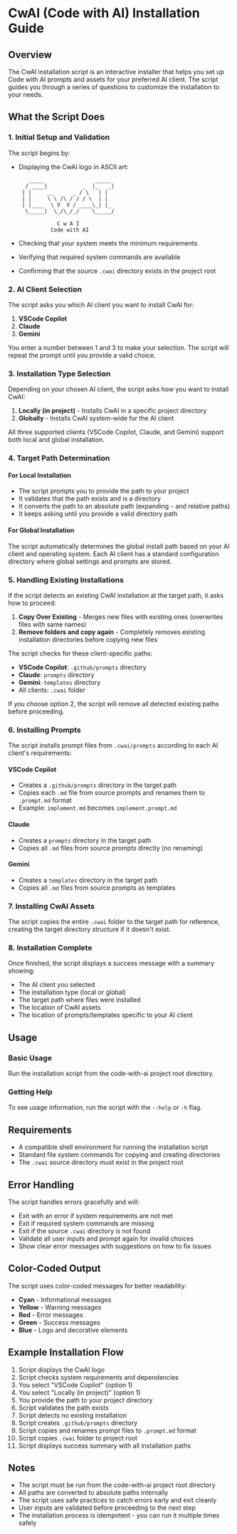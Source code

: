 # CwAI (Code with AI) Installation Guide

## Overview

The CwAI installation script is an interactive installer that helps you set up Code with AI prompts and assets for your preferred AI client. The script guides you through a series of questions to customize the installation to your needs.

## What the Script Does

### 1. Initial Setup and Validation

The script begins by:

- Displaying the CwAI logo in ASCII art:

  ```text
     _____                _____
    / ____|           _  |_   _|
   | |     __      _ / \   | |
   | |     \ \ /\ / / / \  | |
   | |____  \ V  V / ____\_| |_
    \_____|  \_/\_/_/    \_____/

              C w A I
            Code with AI
  ```

- Checking that your system meets the minimum requirements
- Verifying that required system commands are available
- Confirming that the source `.cwai` directory exists in the project root

### 2. AI Client Selection

The script asks you which AI client you want to install CwAI for:

1. **VSCode Copilot**
2. **Claude**
3. **Gemini**

You enter a number between 1 and 3 to make your selection. The script will repeat the prompt until you provide a valid choice.

### 3. Installation Type Selection

Depending on your chosen AI client, the script asks how you want to install CwAI:

1. **Locally (in project)** - Installs CwAI in a specific project directory
2. **Globally** - Installs CwAI system-wide for the AI client

All three supported clients (VSCode Copilot, Claude, and Gemini) support both local and global installation.

### 4. Target Path Determination

#### For Local Installation

- The script prompts you to provide the path to your project
- It validates that the path exists and is a directory
- It converts the path to an absolute path (expanding `~` and relative paths)
- It keeps asking until you provide a valid directory path

#### For Global Installation

The script automatically determines the global install path based on your AI client and operating system. Each AI client has a standard configuration directory where global settings and prompts are stored.

### 5. Handling Existing Installations

If the script detects an existing CwAI installation at the target path, it asks how to proceed:

1. **Copy Over Existing** - Merges new files with existing ones (overwrites files with same names)
2. **Remove folders and copy again** - Completely removes existing installation directories before copying new files

The script checks for these client-specific paths:

- **VSCode Copilot**: `.github/prompts` directory
- **Claude**: `prompts` directory
- **Gemini**: `templates` directory
- All clients: `.cwai` folder

If you choose option 2, the script will remove all detected existing paths before proceeding.

### 6. Installing Prompts

The script installs prompt files from `.cwai/prompts` according to each AI client's requirements:

#### VSCode Copilot

- Creates a `.github/prompts` directory in the target path
- Copies each `.md` file from source prompts and renames them to `.prompt.md` format
- Example: `implement.md` becomes `implement.prompt.md`

#### Claude

- Creates a `prompts` directory in the target path
- Copies all `.md` files from source prompts directly (no renaming)

#### Gemini

- Creates a `templates` directory in the target path
- Copies all `.md` files from source prompts as templates

### 7. Installing CwAI Assets

The script copies the entire `.cwai` folder to the target path for reference, creating the target directory structure if it doesn't exist.

### 8. Installation Complete

Once finished, the script displays a success message with a summary showing:

- The AI client you selected
- The installation type (local or global)
- The target path where files were installed
- The location of CwAI assets
- The location of prompts/templates specific to your AI client

## Usage

### Basic Usage

Run the installation script from the code-with-ai project root directory.

### Getting Help

To see usage information, run the script with the `--help` or `-h` flag.

## Requirements

- A compatible shell environment for running the installation script
- Standard file system commands for copying and creating directories
- The `.cwai` source directory must exist in the project root

## Error Handling

The script handles errors gracefully and will:

- Exit with an error if system requirements are not met
- Exit if required system commands are missing
- Exit if the source `.cwai` directory is not found
- Validate all user inputs and prompt again for invalid choices
- Show clear error messages with suggestions on how to fix issues

## Color-Coded Output

The script uses color-coded messages for better readability:

- **Cyan** - Informational messages
- **Yellow** - Warning messages
- **Red** - Error messages
- **Green** - Success messages
- **Blue** - Logo and decorative elements

## Example Installation Flow

1. Script displays the CwAI logo
2. Script checks system requirements and dependencies
3. You select "VSCode Copilot" (option 1)
4. You select "Locally (in project)" (option 1)
5. You provide the path to your project directory
6. Script validates the path exists
7. Script detects no existing installation
8. Script creates `.github/prompts` directory
9. Script copies and renames prompt files to `.prompt.md` format
10. Script copies `.cwai` folder to project root
11. Script displays success summary with all installation paths

## Notes

- The script must be run from the code-with-ai project root directory
- All paths are converted to absolute paths internally
- The script uses safe practices to catch errors early and exit cleanly
- User inputs are validated before proceeding to the next step
- The installation process is idempotent - you can run it multiple times safely
